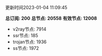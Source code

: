 更新时间2023-01-04 11:09:45

**总订阅: 200**
**总节点: 20558**
**有效节点: 12008**
- v2ray节点: 7914
- ssr节点: 185
- trojan节点: 1936
- ss节点: 1972
